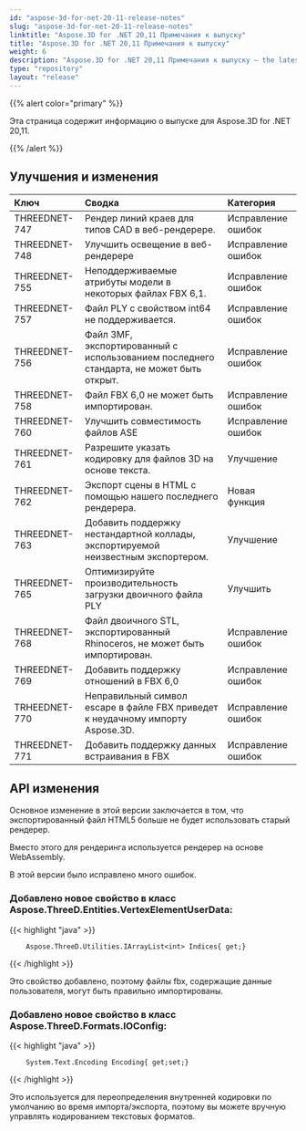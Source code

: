 ```yaml
---
id: "aspose-3d-for-net-20-11-release-notes"
slug: "aspose-3d-for-net-20-11-release-notes"
linktitle: "Aspose.3D for .NET 20,11 Примечания к выпуску"
title: "Aspose.3D for .NET 20,11 Примечания к выпуску"
weight: 6
description: "Aspose.3D for .NET 20,11 Примечания к выпуску – the latest updates and fixes."
type: "repository"
layout: "release"
---
```

{{% alert color="primary" %}}

Эта страница содержит информацию о выпуске для Aspose.3D for .NET 20,11.

{{% /alert %}}
## **Улучшения и изменения**

|**Ключ**|**Сводка**|**Категория**|
|:- |:- |:- |
|THREEDNET-747 |Рендер линий краев для типов CAD в веб-рендерере.|Исправление ошибок|
|THREEDNET-748 |Улучшить освещение в веб-рендерере|Исправление ошибок|
|THREEDNET-755 |Неподдерживаемые атрибуты модели в некоторых файлах FBX 6,1.|Исправление ошибок|
|THREEDNET-757 |Файл PLY с свойством int64 не поддерживается.|Исправление ошибок|
|THREEDNET-756 |Файл 3MF, экспортированный с использованием последнего стандарта, не может быть открыт.|Исправление ошибок|
|THREEDNET-758 |Файл FBX 6,0 не может быть импортирован.|Исправление ошибок|
|THREEDNET-760 |Улучшить совместимость файлов ASE|Исправление ошибок|
|THREEDNET-761 |Разрешите указать кодировку для файлов 3D на основе текста.|Улучшение|
|THREEDNET-762 |Экспорт сцены в HTML с помощью нашего последнего рендерера.|Новая функция|
|THREEDNET-763 |Добавить поддержку нестандартной коллады, экспортируемой неизвестным экспортером.|Улучшение|
|THREEDNET-765 |Оптимизируйте производительность загрузки двоичного файла PLY|Улучшить|
|THREEDNET-768 |Файл двоичного STL, экспортированный Rhinoceros, не может быть импортирован.|Исправление ошибок|
|THREEDNET-769 |Добавить поддержку отношений в FBX 6,0|Исправление ошибок|
|TRHEEDNET-770 |Неправильный символ escape в файле FBX приведет к неудачному импорту Aspose.3D.|Исправление ошибок|
|THREEDNET-771 |Добавить поддержку данных встраивания в FBX|Исправление ошибок|


## API изменения ##


Основное изменение в этой версии заключается в том, что экспортированный файл HTML5 больше не будет использовать старый рендерер.

Вместо этого для рендеринга используется рендерер на основе WebAssembly.

В этой версии было исправлено много ошибок.

### Добавлено новое свойство в класс Aspose.ThreeD.Entities.VertexElementUserData:

{{< highlight "java" >}}

        Aspose.ThreeD.Utilities.IArrayList<int> Indices{ get;}

{{< /highlight >}}

Это свойство добавлено, поэтому файлы fbx, содержащие данные пользователя, могут быть правильно импортированы.


### Добавлено новое свойство в класс Aspose.ThreeD.Formats.IOConfig:

{{< highlight "java" >}}

        System.Text.Encoding Encoding{ get;set;}

{{< /highlight >}}

Это используется для переопределения внутренней кодировки по умолчанию во время импорта/экспорта, поэтому вы можете вручную управлять кодированием текстовых форматов.